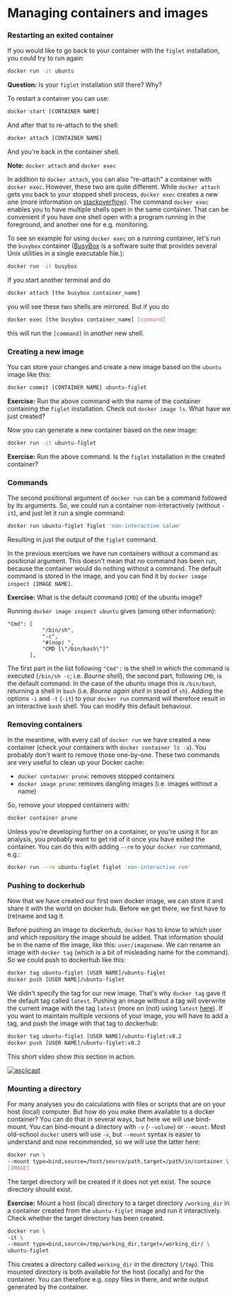Managing containers and images
==============================

### Restarting an exited container

If you would like to go back to your container with the `figlet` installation, you could try to run again:

```sh
docker run -it ubuntu
```

**Question:** Is your `figlet` installation still there? Why?

To restart a container you can use:

```sh
docker start [CONTAINER NAME]
```

And after that to re-attach to the shell:

```sh
docker attach [CONTAINER NAME]
```

And you're back in the container shell.

**Note:** `docker attach` and `docker exec`

In addition to `docker attach`, you can also "re-attach" a container with `docker exec`. However, these two are quite different. While `docker attach` gets you back to your stopped shell process, `docker exec` creates a new one (more information on [stackoverflow](https://stackoverflow.com/questions/30960686/difference-between-docker-attach-and-docker-exec)). The command `docker exec` enables you to have multiple shells open in the same container. That can be convenient if you have one shell open with a program running in the foreground, and another one for e.g. monitoring. 

To see sn example for using `docker exec` on a running container, let's run the `busybox` container ([BusyBox](https://en.wikipedia.org/wiki/BusyBox) is a software suite that provides several Unix utilities in a single executable file.):

```sh
docker run -it busybox
```

If you start another terminal and do

```sh
docker attach [the busybox container_name]
```

you will see these two shells are mirrored. But if you do

```sh
docker exec [the busybox container_name] [command]
```

this will run the `[command]` in another new shell.

### Creating a new image

You can store your changes and create a new image based on the `ubuntu` image like this:

```sh
docker commit [CONTAINER NAME] ubuntu-figlet
```

**Exercise:** Run the above command with the name of the container containing the `figlet` installation. Check out `docker image ls`. What have we just created?

Now you can generate a new container based on the new image:

```sh
docker run -it ubuntu-figlet
```

**Exercise:** Run the above command. Is the `figlet` installation in the created container?

### Commands

The second positional argument of `docker run` can be a command followed by its arguments. So, we could run a container non-interactively (without `-it`), and just let it run a single command:

```sh
docker run ubuntu-figlet figlet 'non-interactive salam'
```

Resulting in just the output of the `figlet` command.

In the previous exercises we have run containers without a command as positional argument. This doesn't mean that no command has been run, because the container would do nothing without a command. The default command is stored in the image, and you can find it by `docker image inspect [IMAGE NAME]`.

**Exercise:** What is the default command (`CMD`) of the ubuntu image?


Running `docker image inspect ubuntu` gives (among other information):
```
"Cmd": [
           "/bin/sh",
           "-c",
           "#(nop) ",
           "CMD [\"/bin/bash\"]"
       ],
```

The first part in the list following `"Cmd":` is the shell in which the command is executed (`/bin/sh -c`; i.e. *Bourne shell*), the second part, following `CMD`, is the default command. In the case of the ubuntu image this is `/bin/bash`, returning a shell in `bash` (i.e. *Bourne again shell* in stead of `sh`). Adding the options `-i` and `-t` (`-it`) to your `docker run` command will therefore result in an interactive `bash` shell. You can modify this default behaviour.

### Removing containers

In the meantime, with every call of `docker run` we have created a new container (check your containers with `docker container ls -a`). You probably don't want to remove those one-by-one. These two commands are very useful to clean up your Docker cache:

* `docker container prune`: removes stopped containers
* `docker image prune`: removes dangling images (i.e. images without a name)

So, remove your stopped containers with:

```sh
docker container prune
```

Unless you're developing further on a container, or you're using it for an analysis, you probably want to get rid of it once you have exited the container. You can do this with adding `--rm` to your `docker run` command, e.g.:

```sh
docker run --rm ubuntu-figlet figlet 'non-interactive run'
```

### Pushing to dockerhub

Now that we have created our first own docker image, we can store it and share it with the world on docker hub. Before we get there, we first have to (re)name and tag it.

Before pushing an image to dockerhub, `docker` has to know to which user and which repository the image should be added. That information should be in the name of the image, like this: `user/imagename`. We can rename an image with `docker tag` (which is a bit of misleading name for the command). So we could push to dockerhub like this:

```sh
docker tag ubuntu-figlet [USER NAME]/ubuntu-figlet
docker push [USER NAME]/ubuntu-figlet
```

We didn't specify the tag for our new image. That's why `docker tag` gave it the default tag called `latest`. Pushing an image without a tag will overwrite the current image with the tag `latest` (more on (not) using `latest` [here](https://vsupalov.com/docker-latest-tag/)). If you want to maintain multiple versions of your image, you will have to add a tag, and push the image with that tag to dockerhub:

```sh
docker tag ubuntu-figlet [USER NAME]/ubuntu-figlet:v0.2
docker push [USER NAME]/ubuntu-figlet:v0.2
```
This short video show this section in action.

[![asciicast](https://asciinema.org/a/Sw4BQ8SpQHMAXpd9QYrm7B6T6.svg)](https://asciinema.org/a/Sw4BQ8SpQHMAXpd9QYrm7B6T6)

### Mounting a directory

For many analyses you do calculations with files or scripts that are on your host (local) computer. But how do you make them available to a docker container? You can do that in several ways, but here we will use bind-mount. You can bind-mount a directory with `-v` (`--volume`) or `--mount`. Most old-school `docker` users will use `-v`, but `--mount` syntax is easier to understand and now recommended, so we will use the latter here:

```sh
docker run \
--mount type=bind,source=/host/source/path,target=/path/in/container \
[IMAGE]
```

The target directory will be created if it does not yet exist. The source directory should exist.

**Exercise:** Mount a host (local) directory to a target directory `/working_dir` in a container created from the `ubuntu-figlet` image and run it interactively. Check whether the target directory has been created.

```sh
docker run \
-it \
--mount type=bind,source=/tmp/working_dir,target=/working_dir/ \
ubuntu-figlet
```

This creates a directory called `working_dir` in the directory (`/tmp`). This mounted directory is both available for the host (locally) and for the container. You can therefore e.g. copy files in there, and write output generated by the container.


